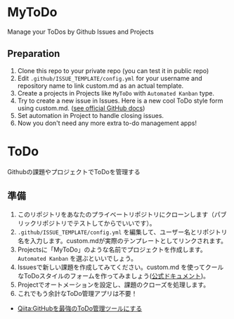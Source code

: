 # MyToDo
Manage your ToDos by Github Issues and Projects


## Preparation

1. Clone this repo to your private repo (you can test it in public repo)
2. Edit ``.github/ISSUE_TEMPLATE/config.yml`` for your username and repository name to link custom.md as an actual template.
3. Create a projects in Projects like ``MyToDo`` with ``Automated Kanban`` type.
4. Try to create a new issue in Issues. Here is a new cool ToDo style form using custom.md. ([see official GitHub docs](https://docs.github.com/en/communities/using-templates-to-encourage-useful-issues-and-pull-requests/configuring-issue-templates-for-your-repository))
5. Set automation in Project to handle closing issues.
6. Now you don't need any more extra to-do management apps!


# ToDo
Githubの課題やプロジェクトでToDoを管理する


## 準備
1. このリポジトリをあなたのプライベートリポジトリにクローンします（パブリックリポジトリでテストしてからでいいです）。
2. ``.github/ISSUE_TEMPLATE/config.yml`` を編集して、ユーザー名とリポジトリ名を入力します。custom.mdが実際のテンプレートとしてリンクされます。
3. Projectsに「MyToDo」のような名前でプロジェクトを作成します。``Automated Kanban`` を選ぶといいでしょう。
4. Issuesで新しい課題を作成してみてください。custom.md を使ってクールなToDoスタイルのフォームを作ってみましょう([公式ドキュメント](https://docs.github.com/en/communities/using-templates-to-encourage-useful-issues-and-pull-requests/configuring-issue-templates-for-your-repository))。
5. Projectでオートメーションを設定し、課題のクローズを処理します。
6. これでもう余計なToDo管理アプリは不要！

- [Qiita:GitHubを最強のToDo管理ツールにする](https://qiita.com/o_ob/items/fd45fba2a9af0ce963c3)
